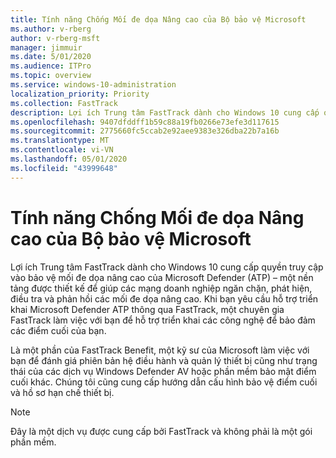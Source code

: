 ```yaml
---
title: Tính năng Chống Mối đe dọa Nâng cao của Bộ bảo vệ Microsoft
ms.author: v-rberg
author: v-rberg-msft
manager: jimmuir
ms.date: 5/01/2020
ms.audience: ITPro
ms.topic: overview
ms.service: windows-10-administration
localization_priority: Priority
ms.collection: FastTrack
description: Lợi ích Trung tâm FastTrack dành cho Windows 10 cung cấp quyền truy cập vào bảo vệ mối đe dọa nâng cao của Microsoft Defender (ATP) – một dịch vụ mới được thiết kế để giúp các mạng doanh nghiệp ngăn chặn, phát hiện, điều tra và phản hồi các mối đe dọa nâng cao.
ms.openlocfilehash: 9407dfddff1b59c88a19fb0266e73efe3d117615
ms.sourcegitcommit: 2775660fc5ccab2e92aee9383e326dba22b7a16b
ms.translationtype: MT
ms.contentlocale: vi-VN
ms.lasthandoff: 05/01/2020
ms.locfileid: "43999648"
---
```

# <a name="microsoft-defender-advanced-threat-protection"></a>Tính năng Chống Mối đe dọa Nâng cao của Bộ bảo vệ Microsoft

Lợi ích Trung tâm FastTrack dành cho Windows 10 cung cấp quyền truy cập vào bảo vệ mối đe dọa nâng cao của Microsoft Defender (ATP) – một nền tảng được thiết kế để giúp các mạng doanh nghiệp ngăn chặn, phát hiện, điều tra và phản hồi các mối đe dọa nâng cao. Khi bạn yêu cầu hỗ trợ triển khai Microsoft Defender ATP thông qua FastTrack, một chuyên gia FastTrack làm việc với bạn để hỗ trợ triển khai các công nghệ để bảo đảm các điểm cuối của bạn.

Là một phần của FastTrack Benefit, một kỹ sư của Microsoft làm việc với bạn để đánh giá phiên bản hệ điều hành và quản lý thiết bị cũng như trạng thái của các dịch vụ Windows Defender AV hoặc phần mềm bảo mật điểm cuối khác. Chúng tôi cũng cung cấp hướng dẫn cấu hình bảo vệ điểm cuối và hồ sơ hạn chế thiết bị.  

> [!NOTE]
> Đây là một dịch vụ được cung cấp bởi FastTrack và không phải là một gói phần mềm. 

